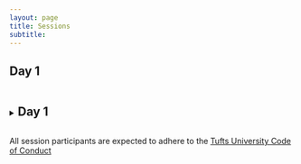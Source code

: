 ```yaml
---
layout: page
title: Sessions 
subtitle: 
---
```


## Day 1

<details>
  <summary><h2 style="display:inline-block">Day 1</h2></summary>

  <details>
    <summary><h3 style="display:inline-block">Session 1: Challenges, Opportunities, and Myths in Data Science</h3></summary>

    DETAILS 1
    
  </details>  
  
  <details>
  <summary><h3 style="display:inline-block">Session 2: Nutrition Data Sharing: Perspectives in Government, NGOs, and Academia</h3></summary>
  
  DETAILS 2
  
  </details>
  
  <details>
  <summary><h3 style="display:inline-block">Session 3: Standardization of Anthropometric Measurements</h3></summary>
  
  DETAILS 3
  
  </details>
  
  <details>
  <summary><h3 style="display:inline-block">Session 4: Big Data Challenges in Biochemical and Molecular Nutrition</h3></summary>

  DETAILS 4
  
  </details>
  
</details>

All session participants are expected to adhere to the [Tufts University Code of Conduct](https://students.tufts.edu/student-affairs/student-life-policies/code-conduct)
